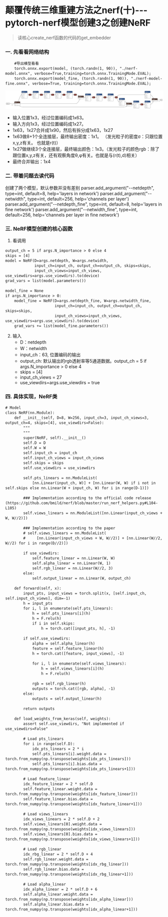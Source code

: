 # 颠覆传统三维重建方法之nerf(十)---pytorch-nerf模型创建3之创建NeRF
> 读核心create_nerf函数的代码的get_embedder

### 一. 先看看网络结构
```
    #导出模型看看
    torch.onnx.export(model, (torch.randn(1, 90)), "./nerf-model.onnx", verbose=True,training=torch.onnx.TrainingMode.EVAL);
    torch.onnx.export(model_fine, (torch.randn(1, 90)), "./nerf-model-fine.onnx", verbose=True, training=torch.onnx.TrainingMode.EVAL);
```

![](.images/c7dfb351.png)

- 输入位置1x3，经过位置编码成1x63。
- 输入方向1x3，经过位置编码成1x27。
- 1x63，1x27合并成1x90，然后有拆分成1x63，1x27
- 1x63做8+1个全连接层，最终输出密度：1x1。 （发光粒子的密度σ：只跟位置x,y,z有关。 也就是r(t)）
- 1x27做继续3个全连接层，最终输出颜色：1x3。（发光粒子的颜色rgb：除了跟位置x,y,z有关，还有观察角度θ,φ有关。也就是与(r(t),d)相关）
- 最终合并输出：1x4

### 二. 带着问题去读代码
创建了两个模型，默认参数并没有差别
    parser.add_argument("--netdepth", type=int, default=8, 
                        help='layers in network')
    parser.add_argument("--netwidth", type=int, default=256, 
                        help='channels per layer')
    parser.add_argument("--netdepth_fine", type=int, default=8, 
                        help='layers in fine network')
    parser.add_argument("--netwidth_fine", type=int, default=256, 
                        help='channels per layer in fine network')
                        
### 三. NeRF模型创建的核心函数
1. 看调用
```
output_ch = 5 if args.N_importance > 0 else 4
skips = [4]
model = NeRF(D=args.netdepth, W=args.netwidth,
             input_ch=input_ch, output_ch=output_ch, skips=skips,
             input_ch_views=input_ch_views, use_viewdirs=args.use_viewdirs).to(device)
grad_vars = list(model.parameters())

model_fine = None
if args.N_importance > 0:
    model_fine = NeRF(D=args.netdepth_fine, W=args.netwidth_fine,
                      input_ch=input_ch, output_ch=output_ch, skips=skips,
                      input_ch_views=input_ch_views, use_viewdirs=args.use_viewdirs).to(device)
    grad_vars += list(model_fine.parameters())
```
2. 输入
    - D：netdepth
    - W：netwidth
    - input_ch：63, 位置编码的输出
    - output_ch: 默认输出的rgb透射率等5通道数据。output_ch = 5 if args.N_importance > 0 else 4
    - skips = [4]
    - input_ch_views = 27
    - use_viewdirs=args.use_viewdirs = true

### 四. 具体实现，NeRF类
```
# Model
class NeRF(nn.Module):
    def __init__(self, D=8, W=256, input_ch=3, input_ch_views=3, output_ch=4, skips=[4], use_viewdirs=False):
        """ 
        """
        super(NeRF, self).__init__()
        self.D = D
        self.W = W
        self.input_ch = input_ch
        self.input_ch_views = input_ch_views
        self.skips = skips
        self.use_viewdirs = use_viewdirs
        
        self.pts_linears = nn.ModuleList(
            [nn.Linear(input_ch, W)] + [nn.Linear(W, W) if i not in self.skips else nn.Linear(W + input_ch, W) for i in range(D-1)])
        
        ### Implementation according to the official code release (https://github.com/bmild/nerf/blob/master/run_nerf_helpers.py#L104-L105)
        self.views_linears = nn.ModuleList([nn.Linear(input_ch_views + W, W//2)])

        ### Implementation according to the paper
        # self.views_linears = nn.ModuleList(
        #     [nn.Linear(input_ch_views + W, W//2)] + [nn.Linear(W//2, W//2) for i in range(D//2)])
        
        if use_viewdirs:
            self.feature_linear = nn.Linear(W, W)
            self.alpha_linear = nn.Linear(W, 1)
            self.rgb_linear = nn.Linear(W//2, 3)
        else:
            self.output_linear = nn.Linear(W, output_ch)

    def forward(self, x):
        input_pts, input_views = torch.split(x, [self.input_ch, self.input_ch_views], dim=-1)
        h = input_pts
        for i, l in enumerate(self.pts_linears):
            h = self.pts_linears[i](h)
            h = F.relu(h)
            if i in self.skips:
                h = torch.cat([input_pts, h], -1)

        if self.use_viewdirs:
            alpha = self.alpha_linear(h)
            feature = self.feature_linear(h)
            h = torch.cat([feature, input_views], -1)
        
            for i, l in enumerate(self.views_linears):
                h = self.views_linears[i](h)
                h = F.relu(h)

            rgb = self.rgb_linear(h)
            outputs = torch.cat([rgb, alpha], -1)
        else:
            outputs = self.output_linear(h)

        return outputs    

    def load_weights_from_keras(self, weights):
        assert self.use_viewdirs, "Not implemented if use_viewdirs=False"
        
        # Load pts_linears
        for i in range(self.D):
            idx_pts_linears = 2 * i
            self.pts_linears[i].weight.data = torch.from_numpy(np.transpose(weights[idx_pts_linears]))    
            self.pts_linears[i].bias.data = torch.from_numpy(np.transpose(weights[idx_pts_linears+1]))
        
        # Load feature_linear
        idx_feature_linear = 2 * self.D
        self.feature_linear.weight.data = torch.from_numpy(np.transpose(weights[idx_feature_linear]))
        self.feature_linear.bias.data = torch.from_numpy(np.transpose(weights[idx_feature_linear+1]))

        # Load views_linears
        idx_views_linears = 2 * self.D + 2
        self.views_linears[0].weight.data = torch.from_numpy(np.transpose(weights[idx_views_linears]))
        self.views_linears[0].bias.data = torch.from_numpy(np.transpose(weights[idx_views_linears+1]))

        # Load rgb_linear
        idx_rbg_linear = 2 * self.D + 4
        self.rgb_linear.weight.data = torch.from_numpy(np.transpose(weights[idx_rbg_linear]))
        self.rgb_linear.bias.data = torch.from_numpy(np.transpose(weights[idx_rbg_linear+1]))

        # Load alpha_linear
        idx_alpha_linear = 2 * self.D + 6
        self.alpha_linear.weight.data = torch.from_numpy(np.transpose(weights[idx_alpha_linear]))
        self.alpha_linear.bias.data = torch.from_numpy(np.transpose(weights[idx_alpha_linear+1]))


```
